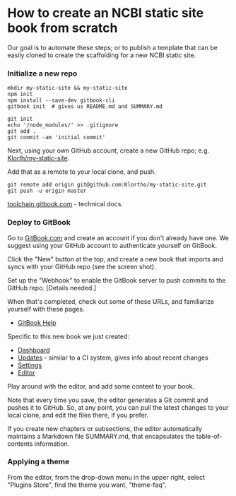 # How to create an NCBI static site book from scratch

Our goal is to automate these steps; or to publish a template that
can be easily cloned to create the scaffolding for a new NCBI static
site.

### Initialize a new repo

```
mkdir my-static-site && my-static-site
npm init
npm install --save-dev gitbook-cli
gitbook init  # gives us README.md and SUMMARY.md

git init
echo '/node_modules/' >> .gitignore
git add .
git commit -am 'initial commit'
```

Next, using your own GitHub account, create a new GitHub repo; e.g. 
[Klorth/my-static-site](https://github.com/klortho/my-static-site).

Add that as a remote to your local clone, and push.

```
git remote add origin git@github.com:Klortho/my-static-site.git
git push -u origin master
```

[toolchain.gitbook.com](http://toolchain.gitbook.com/) - technical
  docs.

### Deploy to GitBook

Go to [GitBook.com](https://www.gitbook.com) and create an account
if you don't already have one. We suggest using your GitHub account
to authenticate yourself on GitBook.

Click the "New" button at the top, and create a new book that imports
and syncs with your GitHub repo (see the screen shot).

Set up the "Webhook" to enable the GitBook server to push commits to
the GitHub repo. [Details needed.]

When that's completed, check out some of these URLs, and familiarize 
yourself with these pages.

* [GitBook Help](https://help.gitbook.com/)

Specific to this new book we just created:

* [Dashboard](https://www.gitbook.com/book/klortho/my-static-site/details)
* [Updates](https://www.gitbook.com/book/klortho/my-static-site/activity) - 
  similar to a CI system, gives info about recent changes
* [Settings](https://www.gitbook.com/book/klortho/my-static-site/settings)
* [Editor](https://www.gitbook.com/book/klortho/my-static-site/edit)

Play around with the editor, and add some content to your book.

Note that every time you save, the editor generates a Git commit and
pushes it to GitHub. So, at any point, you can pull the latest changes
to your local clone, and edit the files there, if you prefer.

If you create new chapters or subsections, the editor automatically
maintains a Markdown file SUMMARY.md, that encapsulates the 
table-of-contents information.

### Applying a theme

From the editor, from the drop-down menu in the upper right, select
"Plugins Store", find the theme you want, 
"theme-faq".

